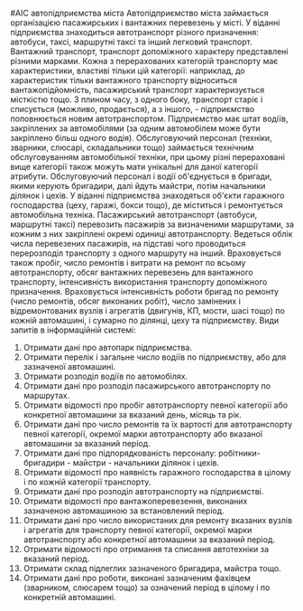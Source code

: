 #АІС автопідприємства міста
Автопідприємство міста займається організацією пасажирських і вантажних перевезень у місті. У віданні підприємства знаходиться автотранспорт різного призначення: автобуси, таксі, маршрутні таксі та інший легковий транспорт. Вантажний транспорт, транспорт допоміжного характеру представлені різними марками. Кожна з перерахованих категорій транспорту має характеристики, властиві тільки цій категорії: наприклад, до характеристик тільки вантажного транспорту відноситься вантажопідйомність, пасажирський транспорт характеризується місткістю тощо. З плином часу, з одного боку, транспорт старіє і списується (можливо, продається), а з іншого, - підприємство поповнюється новим автотранспортом. 
Підприємство має штат водіїв, закріплених за автомобілями (за одним автомобілем може бути закріплено більш одного водія). Обслуговуючий персонал (техніки, зварники, слюсарі, складальники тощо) займається технічним обслуговуванням автомобільної техніки, при цьому різні перераховані вище категорії також можуть мати унікальні для даної категорії атрибути. Обслуговуючий персонал і водії об'єднується в бригади, якими керують бригадири, далі йдуть майстри, потім начальники ділянок і цехів. У віданні підприємства знаходяться об'єкти гаражного господарства (цеху, гаражі, бокси тощо), де міститься і ремонтується автомобільна техніка. 
Пасажирський автотранспорт (автобуси, маршрутні таксі) перевозить пасажирів за визначеними маршрутами, за кожним з них закріплені окремі одиниці автотранспорту. Ведеться облік числа перевезених пасажирів, на підставі чого проводиться перерозподіл транспорту з одного маршруту на інший. Враховується також пробіг, число ремонтів і витрати на ремонт по всьому автотранспорту, обсяг вантажних перевезень для вантажного транспорту, інтенсивність використання транспорту допоміжного призначення. Враховується інтенсивність роботи бригад по ремонту (число ремонтів, обсяг виконаних робіт), число замінених і відремонтованих вузлів і агрегатів (двигунів, КП, мости, шасі тощо) по кожній автомашині, і сумарно по ділянці, цеху та підприємству. 
Види запитів в інформаційній системі: 
1.	Отримати дані про автопарк підприємства. 
2.	Отримати перелік і загальне число водіїв по підприємству, або для зазначеної автомашині. 
3.	Отримати розподіл водіїв по автомобілях. 
4.	Отримати дані про розподіл пасажирського автотранспорту по маршрутах. 
5.	Отримати відомості про пробіг автотранспорту певної категорії або конкретної автомашини за вказаний день, місяць та рік. 
6.	Отримати дані про число ремонтів та їх вартості для автотранспорту певної категорії, окремої марки автотранспорту або вказаної автомашини за вказаний період. 
7.	Отримати дані про підпорядкованість персоналу: робітники-бригадири - майстри - начальники ділянок і цехів. 
8.	Отримати відомості про наявність гаражного господарства в цілому і по кожній категорії транспорту. 
9.	Отримати дані про розподіл автотранспорту на підприємстві. 
10.	Отримати відомості про вантажоперевезення, виконаних зазначеною автомашиною за встановлений період. 
11.	Отримати дані про число використаних для ремонту вказаних вузлів і агрегатів для транспорту певної категорії, окремої марки автотранспорту або конкретної автомашини за вказаний період. 
12.	Отримати відомості про отримання та списання автотехніки за вказаний період. 
13.	Отримати склад підлеглих зазначеного бригадира, майстра тощо. 
14.	Отримати дані про роботи, виконані зазначеним фахівцем (зварником, слюсарем тощо) за означений період в цілому і по конкретній автомашині.

